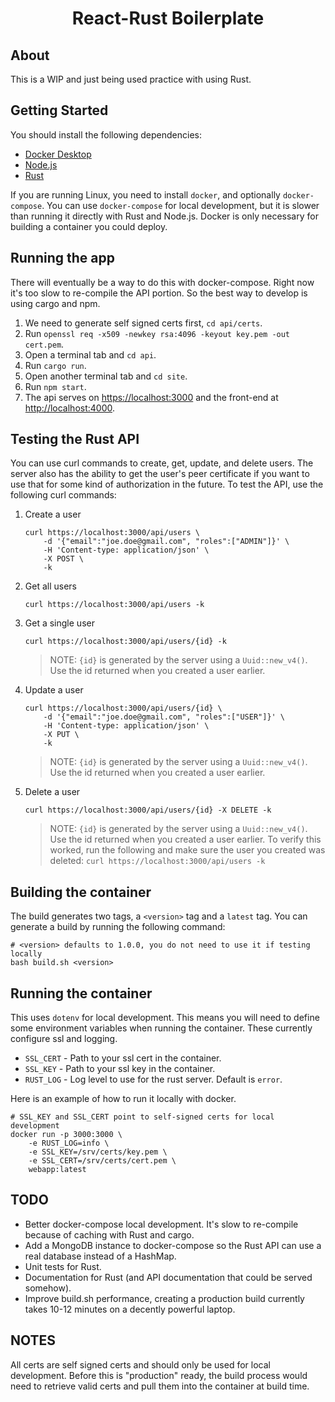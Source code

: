 <div align="center">
    <h1>React-Rust Boilerplate</h1>
</div>

## About
This is a WIP and just being used practice with using Rust.

## Getting Started
You should install the following dependencies:

- [Docker Desktop](https://www.docker.com/products/docker-desktop)
- [Node.js](https://nodejs.org/en/download/)
- [Rust](https://www.rust-lang.org/tools/install)

If you are running Linux, you need to install `docker`, and optionally `docker-compose`. You can use `docker-compose` for local development, but it is slower than running it directly with Rust and Node.js. Docker is only necessary for building a container you could deploy.

## Running the app
There will eventually be a way to do this with docker-compose. Right now it's too slow to re-compile the API portion. So the best way to develop is using cargo and npm.

1. We need to generate self signed certs first, `cd api/certs`.
1. Run `openssl req -x509 -newkey rsa:4096 -keyout key.pem -out cert.pem`.
1. Open a terminal tab and `cd api`.
1. Run `cargo run`.
1. Open another terminal tab and `cd site`.
1. Run `npm start`.
1. The api serves on [https://localhost:3000](https://localhost:3000) and the front-end at [http://localhost:4000](http://localhost:4000).

## Testing the Rust API
You can use curl commands to create, get, update, and delete users. The server also has the ability to get the user's peer certificate if you want to use that for some kind of authorization in the future. To test the API, use the following curl commands:

1. Create a user
    ```shell
    curl https://localhost:3000/api/users \
        -d '{"email":"joe.doe@gmail.com", "roles":["ADMIN"]}' \
        -H 'Content-type: application/json' \
        -X POST \
        -k
    ```
1. Get all users
    ```shell
    curl https://localhost:3000/api/users -k
    ```
1. Get a single user
    ```shell
    curl https://localhost:3000/api/users/{id} -k
    ```
    > NOTE: `{id}` is generated by the server using a `Uuid::new_v4()`. Use the id returned when you created a user earlier.
1. Update a user
    ```shell
    curl https://localhost:3000/api/users/{id} \
        -d '{"email":"joe.doe@gmail.com", "roles":["USER"]}' \
        -H 'Content-type: application/json' \
        -X PUT \
        -k
    ```
    > NOTE: `{id}` is generated by the server using a `Uuid::new_v4()`. Use the id returned when you created a user earlier.
1. Delete a user
    ```shell
    curl https://localhost:3000/api/users/{id} -X DELETE -k
    ```
    > NOTE: `{id}` is generated by the server using a `Uuid::new_v4()`. Use the id returned when you created a user earlier.
    > To verify this worked, run the following and make sure the user you created was deleted: `curl https://localhost:3000/api/users -k`


## Building the container
The build generates two tags, a `<version>` tag and a `latest` tag. You can generate a build by running the following command:

```shell
# <version> defaults to 1.0.0, you do not need to use it if testing locally
bash build.sh <version>
```

## Running the container
This uses `dotenv` for local development. This means you will need to define some environment variables when running the container. These currently configure ssl and logging.

- `SSL_CERT` - Path to your ssl cert in the container.
- `SSL_KEY`  - Path to your ssl key in the container.
- `RUST_LOG` - Log level to use for the rust server. Default is `error`. 

Here is an example of how to run it locally with docker.

```shell
# SSL_KEY and SSL_CERT point to self-signed certs for local development
docker run -p 3000:3000 \
    -e RUST_LOG=info \
    -e SSL_KEY=/srv/certs/key.pem \
    -e SSL_CERT=/srv/certs/cert.pem \
    webapp:latest
```

## TODO
- Better docker-compose local development. It's slow to re-compile because of caching with Rust and cargo.
- Add a MongoDB instance to docker-compose so the Rust API can use a real database instead of a HashMap.
- Unit tests for Rust.
- Documentation for Rust (and API documentation that could be served somehow).
- Improve build.sh performance, creating a production build currently takes 10-12 minutes on a decently powerful laptop.

## NOTES
All certs are self signed certs and should only be used for local development. Before this is "production" ready, the build process would need to retrieve valid certs and pull them into the container at build time.
